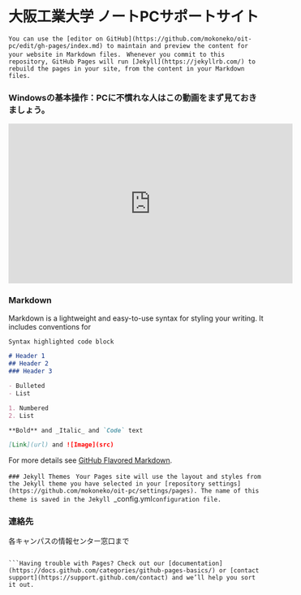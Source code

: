 <!--
---
title:  "大阪工業大学 ノートPCサポートサイト"
---
-->
# 大阪工業大学 ノートPCサポートサイト
`You can use the [editor on GitHub](https://github.com/mokoneko/oit-pc/edit/gh-pages/index.md) to maintain and preview the content for your website in Markdown files.
`
`Whenever you commit to this repository, GitHub Pages will run [Jekyll](https://jekyllrb.com/) to rebuild the pages in your site, from the content in your Markdown files.
`
### Windowsの基本操作：PCに不慣れな人はこの動画をまず見ておきましょう。

<iframe width="560" height="315" src="https://www.youtube.com/embed/WkTJBk9QWws" title="YouTube video player" frameborder="0" allow="accelerometer; autoplay; clipboard-write; encrypted-media; gyroscope; picture-in-picture" allowfullscreen></iframe>

### Markdown

Markdown is a lightweight and easy-to-use syntax for styling your writing. It includes conventions for
<!--
コメント
-->
```markdown
Syntax highlighted code block

# Header 1
## Header 2
### Header 3

- Bulleted
- List

1. Numbered
2. List

**Bold** and _Italic_ and `Code` text

[Link](url) and ![Image](src)
```

For more details see [GitHub Flavored Markdown](https://guides.github.com/features/mastering-markdown/).

`### Jekyll Themes
`
`Your Pages site will use the layout and styles from the Jekyll theme you have selected in your [repository settings](https://github.com/mokoneko/oit-pc/settings/pages). The name of this theme is saved in the Jekyll `_config.yml` configuration file.
`
### 連絡先
各キャンパスの情報センター窓口まで

```Support or Contact

```Having trouble with Pages? Check out our [documentation](https://docs.github.com/categories/github-pages-basics/) or [contact support](https://support.github.com/contact) and we’ll help you sort it out.
